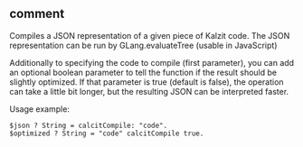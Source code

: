 ## comment

Compiles a JSON representation of a given piece of Kalzit code.
The JSON representation can be run by GLang.evaluateTree (usable in JavaScript)

Additionally to specifying the code to compile (first parameter), you can add an optional boolean parameter to tell the function if the result should be slightly optimized.
If that parameter is true (default is false), the operation can take a little bit longer, but the resulting JSON can be interpreted faster.

Usage example:
```kalzit
$json ? String = calcitCompile: "code".
$optimized ? String = "code" calcitCompile true.
```